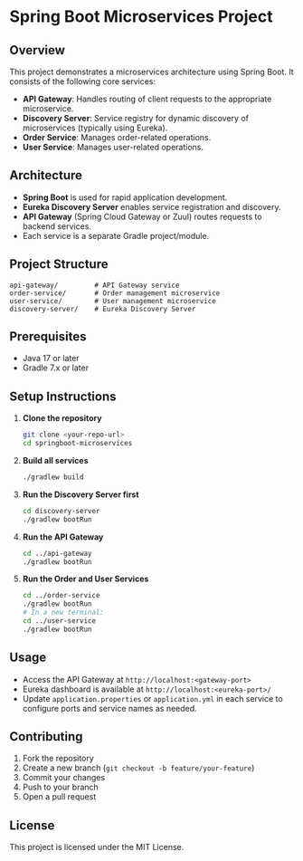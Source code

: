 # Spring Boot Microservices Project

## Overview
This project demonstrates a microservices architecture using Spring Boot. It consists of the following core services:

- **API Gateway**: Handles routing of client requests to the appropriate microservice.
- **Discovery Server**: Service registry for dynamic discovery of microservices (typically using Eureka).
- **Order Service**: Manages order-related operations.
- **User Service**: Manages user-related operations.

## Architecture
- **Spring Boot** is used for rapid application development.
- **Eureka Discovery Server** enables service registration and discovery.
- **API Gateway** (Spring Cloud Gateway or Zuul) routes requests to backend services.
- Each service is a separate Gradle project/module.

## Project Structure
```
api-gateway/         # API Gateway service
order-service/       # Order management microservice
user-service/        # User management microservice
discovery-server/    # Eureka Discovery Server
```

## Prerequisites
- Java 17 or later
- Gradle 7.x or later

## Setup Instructions
1. **Clone the repository**
   ```sh
   git clone <your-repo-url>
   cd springboot-microservices
   ```
2. **Build all services**
   ```sh
   ./gradlew build
   ```
3. **Run the Discovery Server first**
   ```sh
   cd discovery-server
   ./gradlew bootRun
   ```
4. **Run the API Gateway**
   ```sh
   cd ../api-gateway
   ./gradlew bootRun
   ```
5. **Run the Order and User Services**
   ```sh
   cd ../order-service
   ./gradlew bootRun
   # In a new terminal:
   cd ../user-service
   ./gradlew bootRun
   ```

## Usage
- Access the API Gateway at `http://localhost:<gateway-port>`
- Eureka dashboard is available at `http://localhost:<eureka-port>/`
- Update `application.properties` or `application.yml` in each service to configure ports and service names as needed.

## Contributing
1. Fork the repository
2. Create a new branch (`git checkout -b feature/your-feature`)
3. Commit your changes
4. Push to your branch
5. Open a pull request

## License
This project is licensed under the MIT License.

